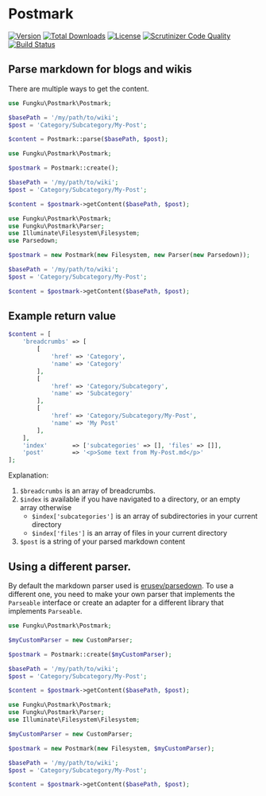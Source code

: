 # Postmark

[![Version](https://img.shields.io/packagist/v/fungku/postmark.svg?style=flat-square)](https://packagist.org/packages/fungku/postmark)
 [![Total Downloads](https://img.shields.io/packagist/dt/fungku/postmark.svg?style=flat-square)](https://packagist.org/packages/fungku/postmark)
 [![License](https://img.shields.io/packagist/l/fungku/postmark.svg?style=flat-square)](https://packagist.org/packages/fungku/postmark)
 [![Scrutinizer Code Quality](https://img.shields.io/scrutinizer/g/fungku/postmark.svg?style=flat-square)](https://scrutinizer-ci.com/g/fungku/postmark/?branch=master)
 [![Build Status](https://img.shields.io/travis/fungku/postmark.svg?style=flat-square)](https://travis-ci.org/fungku/postmark)


## Parse markdown for blogs and wikis

There are multiple ways to get the content.

```php
use Fungku\Postmark\Postmark;

$basePath = '/my/path/to/wiki';
$post = 'Category/Subcategory/My-Post';

$content = Postmark::parse($basePath, $post);
```

```php
use Fungku\Postmark\Postmark;

$postmark = Postmark::create();

$basePath = '/my/path/to/wiki';
$post = 'Category/Subcategory/My-Post';

$content = $postmark->getContent($basePath, $post);
```

```php
use Fungku\Postmark\Postmark;
use Fungku\Postmark\Parser;
use Illuminate\Filesystem\Filesystem;
use Parsedown;

$postmark = new Postmark(new Filesystem, new Parser(new Parsedown));

$basePath = '/my/path/to/wiki';
$post = 'Category/Subcategory/My-Post';

$content = $postmark->getContent($basePath, $post);
```

## Example return value

```php
$content = [
    'breadcrumbs' => [
        [
            'href' => 'Category',
            'name' => 'Category'
        ],
        [
            'href' => 'Category/Subcategory',
            'name' => 'Subcategory'
        ],
        [
            'href' => 'Category/Subcategory/My-Post',
            'name' => 'My Post'
        ],
    ],
    'index'       => ['subcategories' => [], 'files' => []],
    'post'        => '<p>Some text from My-Post.md</p>'
];
```
Explanation:

1. `$breadcrumbs` is an array of breadcrumbs.
2. `$index` is available if you have navigated to a directory, or an empty array otherwise
    - `$index['subcategories']` is an array of subdirectories in your current directory
    - `$index['files']` is an array of files in your current directory
3. `$post` is a string of your parsed markdown content

## Using a different parser.

By default the markdown parser used is [erusev/parsedown](https://github.com/erusev/parsedown). To use a different one, 
you need to make your own parser that implements the `Parseable` interface or create an adapter for a different library
that implements `Parseable`.

```php
use Fungku\Postmark\Postmark;

$myCustomParser = new CustomParser;

$postmark = Postmark::create($myCustomParser);

$basePath = '/my/path/to/wiki';
$post = 'Category/Subcategory/My-Post';

$content = $postmark->getContent($basePath, $post);
```

```php
use Fungku\Postmark\Postmark;
use Fungku\Postmark\Parser;
use Illuminate\Filesystem\Filesystem;

$myCustomParser = new CustomParser;

$postmark = new Postmark(new Filesystem, $myCustomParser);

$basePath = '/my/path/to/wiki';
$post = 'Category/Subcategory/My-Post';

$content = $postmark->getContent($basePath, $post);
```
